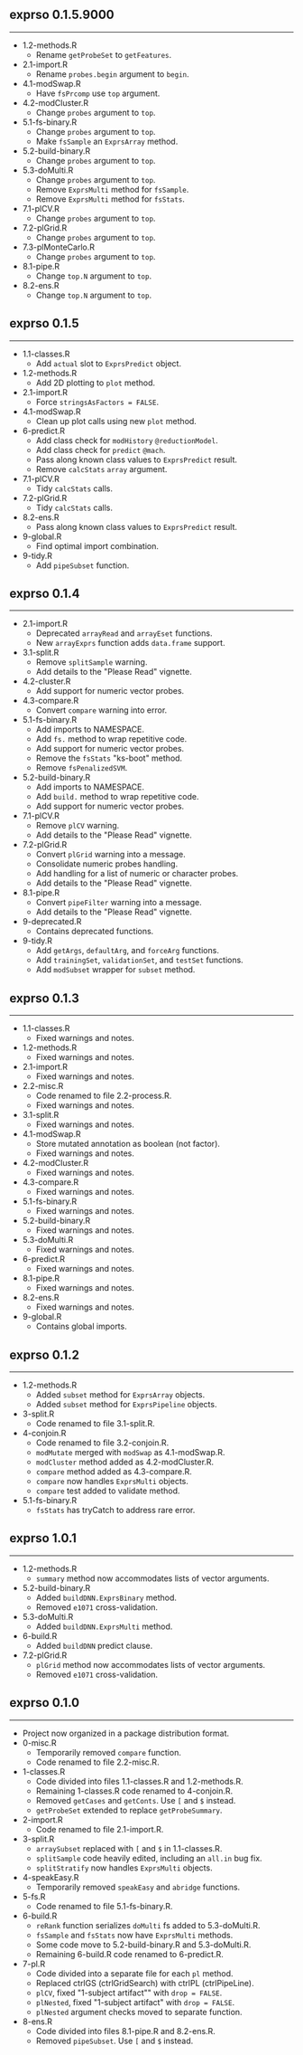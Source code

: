 ## exprso 0.1.5.9000
---------------------
* 1.2-methods.R
  * Rename `getProbeSet` to `getFeatures`.
* 2.1-import.R
  * Rename `probes.begin` argument to `begin`.
* 4.1-modSwap.R
  * Have `fsPrcomp` use `top` argument.
* 4.2-modCluster.R
  * Change `probes` argument to `top`.
* 5.1-fs-binary.R
  * Change `probes` argument to `top`.
  * Make `fsSample` an `ExprsArray` method.
* 5.2-build-binary.R
  * Change `probes` argument to `top`.
* 5.3-doMulti.R
  * Change `probes` argument to `top`.
  * Remove `ExprsMulti` method for `fsSample`.
  * Remove `ExprsMulti` method for `fsStats`.
* 7.1-plCV.R
  * Change `probes` argument to `top`.
* 7.2-plGrid.R
  * Change `probes` argument to `top`.
* 7.3-plMonteCarlo.R
  * Change `probes` argument to `top`.
* 8.1-pipe.R
  * Change `top.N` argument to `top`.
* 8.2-ens.R
  * Change `top.N` argument to `top`.

## exprso 0.1.5
---------------------
* 1.1-classes.R
  * Add `actual` slot to `ExprsPredict` object.
* 1.2-methods.R
  * Add 2D plotting to `plot` method.
* 2.1-import.R
  * Force `stringsAsFactors = FALSE`.
* 4.1-modSwap.R
  * Clean up plot calls using new `plot` method.
* 6-predict.R
  * Add class check for `modHistory` `@reductionModel`.
  * Add class check for `predict` `@mach`.
  * Pass along known class values to `ExprsPredict` result.
  * Remove `calcStats` `array` argument.
* 7.1-plCV.R
  * Tidy `calcStats` calls.
* 7.2-plGrid.R
  * Tidy `calcStats` calls.
* 8.2-ens.R
  * Pass along known class values to `ExprsPredict` result.
* 9-global.R
  * Find optimal import combination.
* 9-tidy.R
  * Add `pipeSubset` function.

## exprso 0.1.4
---------------------
* 2.1-import.R
  * Deprecated `arrayRead` and `arrayEset` functions.
  * New `arrayExprs` function adds `data.frame` support.
* 3.1-split.R
  * Remove `splitSample` warning.
  * Add details to the "Please Read" vignette.
* 4.2-cluster.R
  * Add support for numeric vector probes.
* 4.3-compare.R
  * Convert `compare` warning into error.
* 5.1-fs-binary.R
  * Add imports to NAMESPACE.
  * Add `fs.` method to wrap repetitive code.
  * Add support for numeric vector probes.
  * Remove the `fsStats` "ks-boot" method.
  * Remove `fsPenalizedSVM`.
* 5.2-build-binary.R
  * Add imports to NAMESPACE.
  * Add `build.` method to wrap repetitive code.
  * Add support for numeric vector probes.
* 7.1-plCV.R
  * Remove `plCV` warning.
  * Add details to the "Please Read" vignette.
* 7.2-plGrid.R
  * Convert `plGrid` warning into a message.
  * Consolidate numeric probes handling.
  * Add handling for a list of numeric or character probes.
  * Add details to the "Please Read" vignette.
* 8.1-pipe.R
  * Convert `pipeFilter` warning into a message.
  * Add details to the "Please Read" vignette.
* 9-deprecated.R
  * Contains deprecated functions.
* 9-tidy.R
  * Add `getArgs`, `defaultArg`, and `forceArg` functions.
  * Add `trainingSet`, `validationSet`, and `testSet` functions.
  * Add `modSubset` wrapper for `subset` method.

## exprso 0.1.3
---------------------
* 1.1-classes.R
  * Fixed warnings and notes.
* 1.2-methods.R
  * Fixed warnings and notes.
* 2.1-import.R
  * Fixed warnings and notes.
* 2.2-misc.R
  * Code renamed to file 2.2-process.R.
  * Fixed warnings and notes.
* 3.1-split.R
  * Fixed warnings and notes.
* 4.1-modSwap.R
  * Store mutated annotation as boolean (not factor).
  * Fixed warnings and notes.
* 4.2-modCluster.R
  * Fixed warnings and notes.
* 4.3-compare.R
  * Fixed warnings and notes.
* 5.1-fs-binary.R
  * Fixed warnings and notes.
* 5.2-build-binary.R
  * Fixed warnings and notes.
* 5.3-doMulti.R
  * Fixed warnings and notes.
* 6-predict.R
  * Fixed warnings and notes.
* 8.1-pipe.R
  * Fixed warnings and notes.
* 8.2-ens.R
  * Fixed warnings and notes.
* 9-global.R
  * Contains global imports.

## exprso 0.1.2
---------------------
* 1.2-methods.R
  * Added `subset` method for `ExprsArray` objects.
  * Added `subset` method for `ExprsPipeline` objects.
* 3-split.R
  * Code renamed to file 3.1-split.R.
* 4-conjoin.R
  * Code renamed to file 3.2-conjoin.R.
  * `modMutate` merged with `modSwap` as 4.1-modSwap.R.
  * `modCluster` method added as 4.2-modCluster.R.
  * `compare` method added as 4.3-compare.R.
  * `compare` now handles `ExprsMulti` objects.
  * `compare` test added to validate method.
* 5.1-fs-binary.R
  * `fsStats` has tryCatch to address rare error.

## exprso 1.0.1
---------------------
* 1.2-methods.R
  * `summary` method now accommodates lists of vector arguments.
* 5.2-build-binary.R
  * Added `buildDNN.ExprsBinary` method.
  * Removed `e1071` cross-validation.
* 5.3-doMulti.R
  * Added `buildDNN.ExprsMulti` method.
* 6-build.R
  * Added `buildDNN` predict clause.
* 7.2-plGrid.R
  * `plGrid` method now accommodates lists of vector arguments.
  * Removed `e1071` cross-validation.

## exprso 0.1.0
---------------------
* Project now organized in a package distribution format.
* 0-misc.R
  * Temporarily removed `compare` function.
  * Code renamed to file 2.2-misc.R.
* 1-classes.R
  * Code divided into files 1.1-classes.R and 1.2-methods.R.
  * Remaining 1-classes.R code renamed to 4-conjoin.R.
  * Removed `getCases` and `getConts`. Use `[` and `$` instead.
  * `getProbeSet` extended to replace `getProbeSummary`.
* 2-import.R
  * Code renamed to file 2.1-import.R.
* 3-split.R
  * `arraySubset` replaced with `[` and `$` in 1.1-classes.R.
  * `splitSample` code heavily edited, including an `all.in` bug fix.
  * `splitStratify` now handles `ExprsMulti` objects.
* 4-speakEasy.R
  * Temporarily removed `speakEasy` and `abridge` functions.
* 5-fs.R
  * Code renamed to file 5.1-fs-binary.R.
* 6-build.R
  * `reRank` function serializes `doMulti` fs added to 5.3-doMulti.R.
  * `fsSample` and `fsStats` now have `ExprsMulti` methods.
  * Some code move to 5.2-build-binary.R and 5.3-doMulti.R.
  * Remaining 6-build.R code renamed to 6-predict.R.
* 7-pl.R
  * Code divided into a separate file for each `pl` method.
  * Replaced ctrlGS (ctrlGridSearch) with ctrlPL (ctrlPipeLine).
  * `plCV`, fixed "1-subject artifact"" with `drop = FALSE`.
  * `plNested`, fixed "1-subject artifact" with `drop = FALSE`.
  * `plNested` argument checks moved to separate function.
* 8-ens.R
  * Code divided into files 8.1-pipe.R and 8.2-ens.R.
  * Removed `pipeSubset`. Use `[` and `$` instead.
